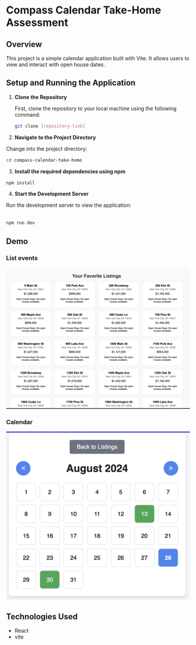 # Compass Calendar Take-Home Assessment

## Overview

This project is a simple calendar application built with Vite. It allows users to view and interact with open house dates.

## Setup and Running the Application

1. **Clone the Repository**

   First, clone the repository to your local machine using the following command:

   ```bash
   git clone [repository-link]
   ```

2. **Navigate to the Project Directory**

Change into the project directory:

```bash
cd compass-calendar-take-home
```

3. **Install the required dependencies using npm**

```bash
npm install
```

4. **Start the Development Server**

Run the development server to view the application:

```bash

npm run dev
```

## Demo

### List events

![Preview](https://github.com/ramogollon1/open-house-team-react/blob/main/list-events.png)

### Calendar

![Preview](https://github.com/ramogollon1/open-house-team-react/blob/main/calendar.png)

## Technologies Used

- React
- vite
